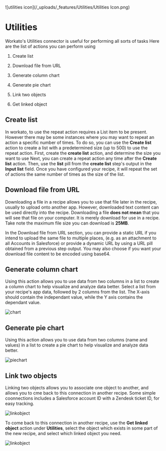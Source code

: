 ![utilities icon](/_uploads/_features/Utilities/Utilities Icon.png)
# Utilities 
Workato's Utilities connector is useful for performing all sorts of tasks
Here are the list of actions you can perform using 

1. Create list

2. Download file from URL

3. Generate column chart

4. Generate pie chart

5. Link two objects

6. Get linked object

## Create list
In workato, to use the repeat action requires a List item to be present. However there may be some instances where you may want to repeat an action a specific number of times. To do so, you can use the  **Create list** action to create a list with a predetermined size (up to 500) to use the repeat action. 
First, create the **create list** action, and determine the size you want to use 
Next, you can create a repeat action any time after the **Create list** action. Then, use the **list** pill from the **create list** step's output in the **Input list** field. Once you have configured your recipe, it will repeat the set of actions the same number of times as the size of the list.


## Download file from URL

Downloading a file in a recipe allows you to use that file later in the recipe, usually to upload onto another app. However, downloaded text content can be used directly into the recipe. Downloading a file **does not mean** that you will see that file on your computer. It is merely download for use in a recipe. Take note the maximum file size you can download is **25MB**. 

In the Download file from URL section, you can provide a static URL if you intend to upload the same file to multiple places, (e.g. as an attachment to all Accounts in Salesforce) or provide a dynamic URL by using a URL pill obtained from a previous step output. You may also choose if you want your download file content to be encoded using base64. 

## Generate column chart 
Using this action allows you to use data from two columns in a list to create a column chart to help visualize and analyze data better. Select a list from your recipe's app data, followed by 2 columns from the list. The X-axis should contain the independant value, while the Y axis contains the dependant value. 

![chart](/_uploads/_features/Utilities/utilities-chart.png)

## Generate pie chart
Using this action allows you to use data from two columns (name and values) in a list to create a pie chart to help visualize and analyze data better. 

![piechart](/_uploads/_features/Utilities/utilities-piechart.png)

## Link two objects
Linking two objects allows you to associate one object to another, and allows you to cme back to this connection in another recipe. Some simple coonnections includes a Salesforce account ID with a Zendesk ticket ID, for easy tracking. 

![linkobject](/_uploads/_features/Utilities/utilities-linkobject.png)

To come back to this connection in another recipe, use the **Get linked object** action under **Utilities**, select the object which exists in some part of the new recipe, and select which linked object you need. 

![linkobject](/_uploads/_features/Utilities/utilities-getlinkobject.png)
